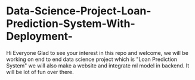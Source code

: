 # Data-Science-Project-Loan-Prediction-System-With-Deployment-
Hi Everyone Glad to see your interest in this repo and welcome, we will be working on end to end data science project which is "Loan Prediction System" we will also make a website and integrate ml model in backend. It will be lot of fun over there.
